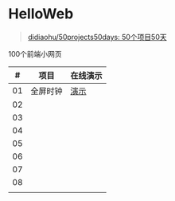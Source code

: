 # HelloWeb

> [didiaohu/50projects50days: 50个项目50天](https://github.com/didiaohu/50projects50days)

100个前端小网页

| #    | 项目     | 在线演示                                                     |
| ---- | -------- | ------------------------------------------------------------ |
| 01   | 全屏时钟 | [演示](https://heweiliang88.github.io/HelloWeb/fullcLock.html) |
| 02   |          |                                                              |
| 03   |          |                                                              |
| 04   |          |                                                              |
| 05   |          |                                                              |
| 06   |          |                                                              |
| 07   |          |                                                              |
| 08   |          |                                                              |
|      |          |                                                              |

